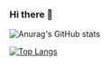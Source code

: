### Hi there 👋

<!--
**xiaoai7904/xiaoai7904** is a ✨ _special_ ✨ repository because its `README.md` (this file) appears on your GitHub profile.

Here are some ideas to get you started:

- 🔭 I’m currently working on ...
- 🌱 I’m currently learning ...
- 👯 I’m looking to collaborate on ...
- 🤔 I’m looking for help with ...
- 💬 Ask me about ...
- 📫 How to reach me: ...
- 😄 Pronouns: ...
- ⚡ Fun fact: ...
-->

![Anurag's GitHub stats](https://github-readme-stats.vercel.app/api?username=xiaoai7904&include_all_commits=true&show_icons=true)

[![Top Langs](https://github-readme-stats.vercel.app/api/top-langs/?username=xiaoai7904)](https://github.com/xiaoai7904/github-readme-stats)
